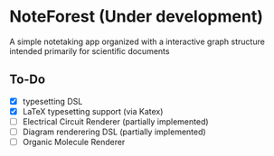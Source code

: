 # NoteForest (Under development)

A simple notetaking app organized with a interactive graph structure
intended primarily for scientific documents

## To-Do
- [x] typesetting DSL
- [x] LaTeX typesetting support (via Katex)
- [ ] Electrical Circuit Renderer (partially implemented)
- [ ] Diagram renderering DSL (partially implemented)
- [ ] Organic Molecule Renderer